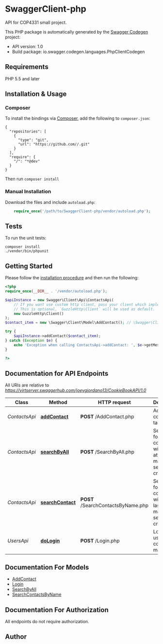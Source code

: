 # SwaggerClient-php
API for COP4331 small project.

This PHP package is automatically generated by the [Swagger Codegen](https://github.com/swagger-api/swagger-codegen) project:

- API version: 1.0
- Build package: io.swagger.codegen.languages.PhpClientCodegen

## Requirements

PHP 5.5 and later

## Installation & Usage
### Composer

To install the bindings via [Composer](http://getcomposer.org/), add the following to `composer.json`:

```
{
  "repositories": [
    {
      "type": "git",
      "url": "https://github.com//.git"
    }
  ],
  "require": {
    "/": "*@dev"
  }
}
```

Then run `composer install`

### Manual Installation

Download the files and include `autoload.php`:

```php
    require_once('/path/to/SwaggerClient-php/vendor/autoload.php');
```

## Tests

To run the unit tests:

```
composer install
./vendor/bin/phpunit
```

## Getting Started

Please follow the [installation procedure](#installation--usage) and then run the following:

```php
<?php
require_once(__DIR__ . '/vendor/autoload.php');

$apiInstance = new Swagger\Client\Api\ContactsApi(
    // If you want use custom http client, pass your client which implements `GuzzleHttp\ClientInterface`.
    // This is optional, `GuzzleHttp\Client` will be used as default.
    new GuzzleHttp\Client()
);
$contact_item = new \Swagger\Client\Model\AddContact(); // \Swagger\Client\Model\AddContact | Add the contact.

try {
    $apiInstance->addContact($contact_item);
} catch (Exception $e) {
    echo 'Exception when calling ContactsApi->addContact: ', $e->getMessage(), PHP_EOL;
}

?>
```

## Documentation for API Endpoints

All URIs are relative to *https://virtserver.swaggerhub.com/joeygiordano13/CookieBookAPI/1.0*

Class | Method | HTTP request | Description
------------ | ------------- | ------------- | -------------
*ContactsApi* | [**addContact**](docs/Api/ContactsApi.md#addcontact) | **POST** /AddContact.php | Adds a contact to table.
*ContactsApi* | [**searchByAll**](docs/Api/ContactsApi.md#searchbyall) | **POST** /SearchByAll.php | Searches for contacts with any attribute matching search criterion.
*ContactsApi* | [**searchContact**](docs/Api/ContactsApi.md#searchcontact) | **POST** /SearchContactsByName.php | Searches for contacts with first or last name matching search criterion.
*UsersApi* | [**doLogin**](docs/Api/UsersApi.md#dologin) | **POST** /Login.php | Logs in as a user for contact manager.


## Documentation For Models

 - [AddContact](docs/Model/AddContact.md)
 - [Login](docs/Model/Login.md)
 - [SearchByAll](docs/Model/SearchByAll.md)
 - [SearchContactsByName](docs/Model/SearchContactsByName.md)


## Documentation For Authorization

 All endpoints do not require authorization.


## Author




